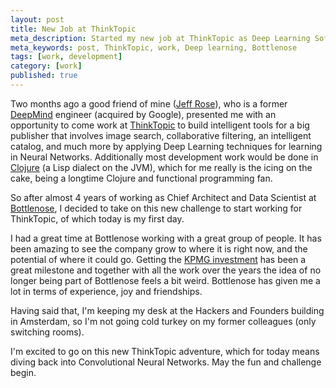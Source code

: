 ```yaml
---
layout: post
title: New Job at ThinkTopic
meta_description: Started my new job at ThinkTopic as Deep Learning Software Engineer
meta_keywords: post, ThinkTopic, work, Deep learning, Bottlenose
tags: [work, development]
category: [work]
published: true
---
```


Two months ago a good friend of mine ([Jeff Rose](https://www.linkedin.com/in/rosejn)), who is a
former [DeepMind](http://deepmind.com/) engineer (acquired by Google), presented me with an
opportunity to come work at [ThinkTopic](http://thinktopic.com) to build intelligent tools for a big
publisher that involves image search, collaborative filtering, an intelligent catalog, and much more
by applying Deep Learning techniques for learning in Neural Networks. Additionally most development
work would be done in [Clojure](http://clojure.org) (a Lisp dialect on the JVM), which for me really
is the icing on the cake, being a longtime Clojure and functional programming fan.

So after almost 4 years of working as Chief Architect and Data Scientist at
[Bottlenose](http://bottlenose.com), I decided to take on this new challenge to start working for
ThinkTopic, of which today is my first day.

I had a great time at Bottlenose working with a great group of people. It has been amazing to see
the company grow to where it is right now, and the potential of where it could go. Getting the
[KPMG investment](http://beatletech.com/2015/02/09/bottlenose-series-b/) has been a great milestone
and together with all the work over the years the idea of no longer being part of Bottlenose feels a
bit weird. Bottlenose has given me a lot in terms of experience, joy and friendships.

Having said that, I'm keeping my desk at the Hackers and Founders building in Amsterdam, so I'm not
going cold turkey on my former colleagues (only switching rooms).

I'm excited to go on this new ThinkTopic adventure, which for today means diving back into
Convolutional Neural Networks. May the fun and challenge begin.




